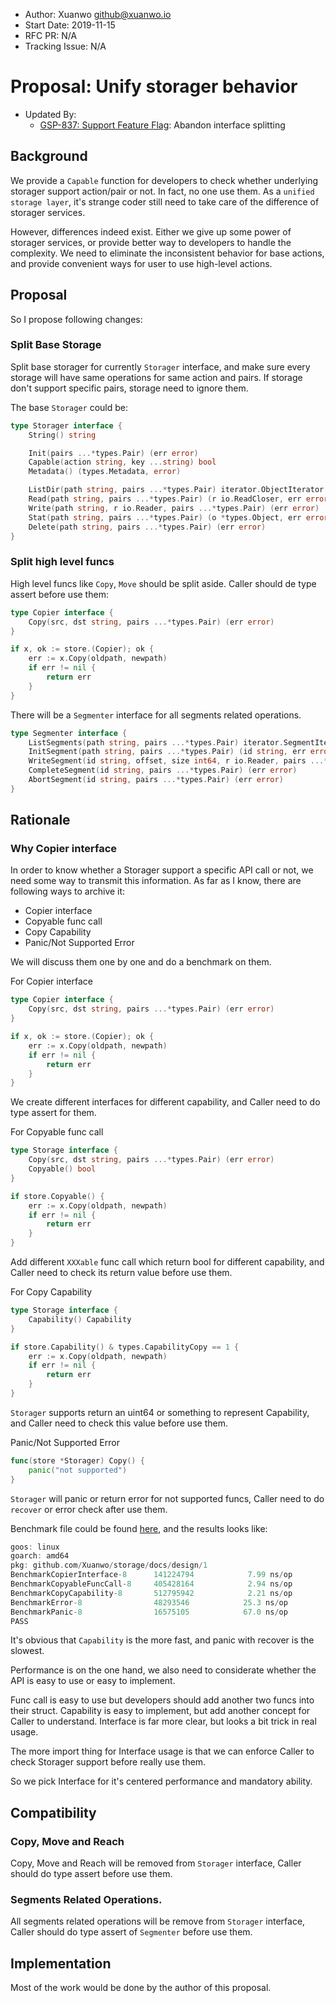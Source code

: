 - Author: Xuanwo <github@xuanwo.io>
- Start Date: 2019-11-15
- RFC PR: N/A
- Tracking Issue: N/A

# Proposal: Unify storager behavior

- Updated By:
  - [GSP-837: Support Feature Flag](./837-support-feature-flag.md): Abandon interface splitting

## Background

We provide a `Capable` function for developers to check whether underlying storager support action/pair or not. In fact, no one use them. As a `unified storage layer`, it's strange coder still need to take care of the difference of storager services.

However, differences indeed exist. Either we give up some power of storager services, or provide better way to developers to handle the complexity. We need to eliminate the inconsistent behavior for base actions, and provide convenient ways for user to use high-level actions.

## Proposal

So I propose following changes:

### Split Base Storage

Split base storager for currently `Storager` interface, and make sure every storage will have same operations for same action and pairs. If storage don't support specific pairs, storage need to ignore them.

The base `Storager` could be:

```go
type Storager interface {
	String() string

	Init(pairs ...*types.Pair) (err error)
	Capable(action string, key ...string) bool
	Metadata() (types.Metadata, error)

	ListDir(path string, pairs ...*types.Pair) iterator.ObjectIterator
	Read(path string, pairs ...*types.Pair) (r io.ReadCloser, err error)
	Write(path string, r io.Reader, pairs ...*types.Pair) (err error)
	Stat(path string, pairs ...*types.Pair) (o *types.Object, err error)
	Delete(path string, pairs ...*types.Pair) (err error)
}
```

### Split high level funcs

High level funcs like `Copy`, `Move` should be split aside. Caller should de type assert before use them:

```go
type Copier interface {
	Copy(src, dst string, pairs ...*types.Pair) (err error)
}

if x, ok := store.(Copier); ok {
    err := x.Copy(oldpath, newpath)
    if err != nil {
        return err
    }
}
```

There will be a `Segmenter` interface for all segments related operations.

```go
type Segmenter interface {
	ListSegments(path string, pairs ...*types.Pair) iterator.SegmentIterator
	InitSegment(path string, pairs ...*types.Pair) (id string, err error)
	WriteSegment(id string, offset, size int64, r io.Reader, pairs ...*types.Pair) (err error)
	CompleteSegment(id string, pairs ...*types.Pair) (err error)
	AbortSegment(id string, pairs ...*types.Pair) (err error)
}
```

## Rationale

### Why Copier interface

In order to know whether a Storager support a specific API call or not, we need some way to transmit this information. As far as I know, there are following ways to archive it:

- Copier interface
- Copyable func call
- Copy Capability
- Panic/Not Supported Error

We will discuss them one by one and do a benchmark on them.

For Copier interface

```go
type Copier interface {
	Copy(src, dst string, pairs ...*types.Pair) (err error)
}

if x, ok := store.(Copier); ok {
    err := x.Copy(oldpath, newpath)
    if err != nil {
        return err
    }
}
```

We create different interfaces for different capability, and Caller need to do type assert for them.

For Copyable func call

```go
type Storage interface {    
	Copy(src, dst string, pairs ...*types.Pair) (err error)
    Copyable() bool
}

if store.Copyable() {
    err := x.Copy(oldpath, newpath)
    if err != nil {
        return err
    }
}
```

Add different `XXXable` func call which return bool for different capability, and Caller need to check its return value before use them.

For Copy Capability

```go
type Storage interface {    
	Capability() Capability
}

if store.Capability() & types.CapabilityCopy == 1 {
    err := x.Copy(oldpath, newpath)
    if err != nil {
        return err
    }
}
```

`Storager` supports return an uint64 or something to represent Capability, and Caller need to check this value before use them.

Panic/Not Supported Error

```go
func(store *Storager) Copy() {
    panic("not supported")
}
```

`Storager` will panic or return error for not supported funcs, Caller need to do `recover` or error check after use them.

Benchmark file could be found [here](./1/main_test.go), and the results looks like:

```go
goos: linux
goarch: amd64
pkg: github.com/Xuanwo/storage/docs/design/1
BenchmarkCopierInterface-8    	141224794	         7.99 ns/op
BenchmarkCopyableFuncCall-8   	405428164	         2.94 ns/op
BenchmarkCopyCapability-8     	512795942	         2.21 ns/op
BenchmarkError-8              	48293546	        25.3 ns/op
BenchmarkPanic-8              	16575105	        67.0 ns/op
PASS
```

It's obvious that `Capability` is the more fast, and panic with recover is the slowest.

Performance is on the one hand, we also need to considerate whether the API is easy to use or easy to implement.

Func call is easy to use but developers should add another two funcs into their struct. Capability is easy to implement, but add another concept for Caller to understand. Interface is far more clear, but looks a bit trick in real usage.

The more import thing for Interface usage is that we can enforce Caller to check Storager support before really use them.

So we pick Interface for it's centered performance and mandatory ability.

## Compatibility

### Copy, Move and Reach

Copy, Move and Reach will be removed from `Storager` interface, Caller should do type assert before use them.

### Segments Related Operations.

All segments related operations will be remove from `Storager` interface, Caller should do type assert of `Segmenter` before use them.

## Implementation

Most of the work would be done by the author of this proposal.
